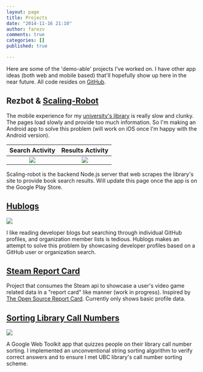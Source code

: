 ```yaml
---
layout: page
title: Projects
date: "2014-11-16 21:10"
author: farezv
comments: true
categories: []
published: true

---
```


Here are some of the 'demo-able' projects I've worked on. I have other app ideas (both web and mobile based) that'll hopefully show up here in the near future. All code resides on [GitHub](http://github.com/farezv).

## Rezbot & [Scaling-Robot](http://github.com/farezv/scaling-robot)

The mobile experience for my [university's library](http://library.ubc.ca) is really slow and clunky. The pages load slowly and provide too much information. So I'm making an Android app to solve this problem (will work on iOS once I'm happy with the Android version). 

Search Activity             |  Results Activity
:-------------------------:|:-------------------------:
![](https://s3-us-west-2.amazonaws.com/farezcablog/img/bookSearch_v0.3.png) |   ![](https://s3-us-west-2.amazonaws.com/farezcablog/img/bookResults_v0.3.png)

Scaling-robot is the backend Node.js server that web scrapes the library's site to provide book search results. Will update this page once the app is on the Google Play Store.

## [Hublogs](http://hublogs.farezv.com)

[![](https://farezca.files.wordpress.com/2014/10/2t-e1416689086555.png)](http://hublogs.farezv.com)

I like reading developer blogs but searching through individual GitHub profiles, and organization member lists is tedious. Hublogs makes an attempt to solve this problem by showcasing developer profiles based on a GitHub user or organization search.

## [Steam Report Card](http://steamrc.herokuapp.com)

Project that consumes the Steam api to showcase a user's video game related data in a "report card" like manner (work in progress). Inspired by [The Open Source Report Card](http://osrc.dfm.io). Currently only shows basic profile data.

## [Sorting Library Call Numbers](http://sortsomething.appspot.com)

[![](https://s3-us-west-2.amazonaws.com/farezcablog/img/SLCNgreen.png)](http://sortsomething.appspot.com)

A Google Web Toolkit app that quizzes people on their library call number sorting. I implemented an unconventional string sorting algorithm to verify correct answers and to ensure I met UBC library's call number sorting scheme.